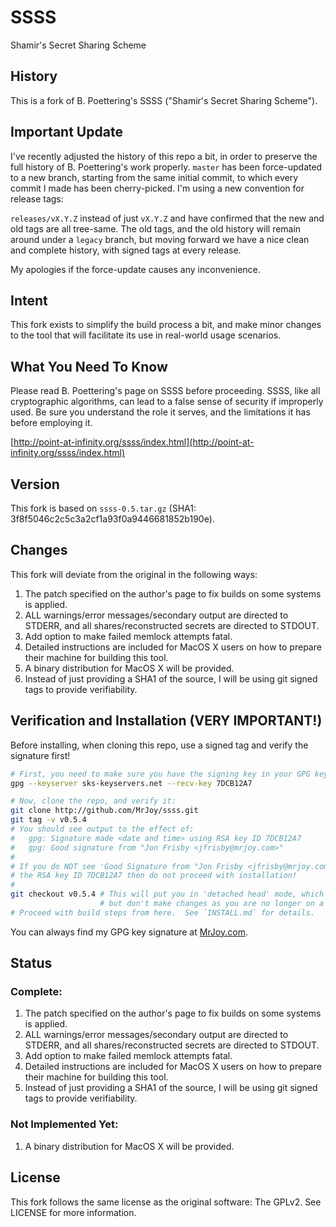 # SSSS

Shamir's Secret Sharing Scheme


## History

This is a fork of B. Poettering's SSSS ("Shamir's Secret Sharing Scheme").


## Important Update

I've recently adjusted the history of this repo a bit, in order to preserve the
full history of B. Poettering's work properly.  `master` has been force-updated
to a new branch, starting from the same initial commit, to which every commit
I made has been cherry-picked.  I'm using a new convention for release tags:

`releases/vX.Y.Z` instead of just `vX.Y.Z` and have confirmed that the new and
old tags are all tree-same.  The old tags, and the old history will remain
around under a `legacy` branch, but moving forward we have a nice clean and
complete history, with signed tags at every release.

My apologies if the force-update causes any inconvenience.


## Intent

This fork exists to simplify the build process a bit, and make minor changes
to the tool that will facilitate its use in real-world usage scenarios.


## What You Need To Know

Please read B. Poettering's page on SSSS before proceeding.  SSSS, like all
cryptographic algorithms, can lead to a false sense of security if improperly
used.  Be sure you understand the role it serves, and the limitations it has
before employing it.

[http://point-at-infinity.org/ssss/index.html](http://point-at-infinity.org/ssss/index.html)


## Version

This fork is based on `ssss-0.5.tar.gz` (SHA1: 3f8f5046c2c5c3a2cf1a93f0a9446681852b190e).


## Changes

This fork will deviate from the original in the following ways:

1. The patch specified on the author's page to fix builds on some systems is
  applied.
2. ALL warnings/error messages/secondary output are directed to STDERR, and all
  shares/reconstructed secrets are directed to STDOUT.
3. Add option to make failed memlock attempts fatal.
4. Detailed instructions are included for MacOS X users on how to prepare their
  machine for building this tool.
5. A binary distribution for MacOS X will be provided.
6. Instead of just providing a SHA1 of the source, I will be using git signed
  tags to provide verifiability.


## Verification and Installation (VERY IMPORTANT!)

Before installing, when cloning this repo, use a signed tag and verify the
signature first!

```bash
# First, you need to make sure you have the signing key in your GPG keychain:
gpg --keyserver sks-keyservers.net --recv-key 7DCB12A7

# Now, clone the repo, and verify it:
git clone http://github.com/MrJoy/ssss.git
git tag -v v0.5.4
# You should see output to the effect of:
#   gpg: Signature made <date and time> using RSA key ID 7DCB12A7
#   gpg: Good signature from "Jon Frisby <jfrisby@mrjoy.com>"
#
# If you do NOT see 'Good Signature from "Jon Frisby <jfrisby@mrjoy.com>" and
# the RSA key ID 7DCB12A7 then do not proceed with installation!
#
git checkout v0.5.4 # This will put you in 'detached head' mode, which is fine
                    # but don't make changes as you are no longer on a branch!
# Proceed with build steps from here.  See `INSTALL.md` for details.
```

You can always find my GPG key signature at [MrJoy.com](http://MrJoy.com).


## Status

### Complete:

1. The patch specified on the author's page to fix builds on some systems is
  applied.
2. ALL warnings/error messages/secondary output are directed to STDERR, and all
  shares/reconstructed secrets are directed to STDOUT.
3. Add option to make failed memlock attempts fatal.
4. Detailed instructions are included for MacOS X users on how to prepare their
  machine for building this tool.
5. Instead of just providing a SHA1 of the source, I will be using git signed
  tags to provide verifiability.

### Not Implemented Yet:

1. A binary distribution for MacOS X will be provided.

## License

This fork follows the same license as the original software:  The GPLv2.  See
LICENSE for more information.
